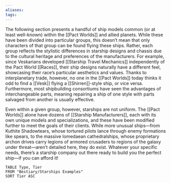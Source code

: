 ```yaml
---
aliases: 
tags: 
---
```

The following section presents a handful of ship models common (or at least well-known) within the [[Pact Worlds]] and allied planets. While these have been divided into particular groups, this doesn’t mean that only characters of that group can be found flying these ships. Rather, each group reflects the stylistic differences in starship designs and chassis due to the cultural heritage and preferences of the manufacturers. For example, since Veskarians developed [[Starship Travel Mechanics]] independently of the Pact World [[Races]], their ship designs naturally have a different feel, showcasing their race’s particular aesthetics and values. Thanks to interplanetary trade, however, no one in the [[Pact Worlds]] today thinks it odd to find a [[Vesk]] flying a [[Shirren]]-style ship, or vice versa. Furthermore, most shipbuilding consortiums have seen the advantages of interchangeable parts, meaning repairing a ship of one style with parts salvaged from another is usually effective.  
  
Even within a given group, however, starships are not uniform. The [[Pact Worlds]] alone have dozens of [[Starship Manufacturers]], each with its own unique models and specializations, and these have been modified further to meet the goals of their clients. While more unusual ships—from Kuthite Shadowtears, whose tortured pilots lance through enemy formations like spears, to the massive Iomedaean cathedralships, whose proprietary archon drives carry legions of armored crusaders to regions of the galaxy under threat—aren’t detailed here, they do exist. Whatever your specific needs, there’s a starship company out there ready to build you the perfect ship—if you can afford it!

```dataview
TABLE Type, Tier
FROM "Bestiary/Starships Examples"
SORT Tier ASC
```

